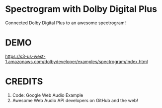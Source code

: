 # Spectrogram with Dolby Digital Plus

Connected Dolby Digital Plus to an awesome spectrogram!

# DEMO

https://s3-us-west-1.amazonaws.com/dolbydeveloper/examples/spectrogram/index.html

# CREDITS

1. Code: Google Web Audio Example
2. Awesome Web Audio API developers on GitHub and the web!
